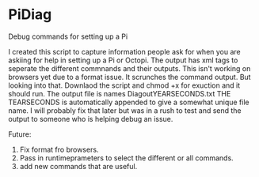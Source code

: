 # PiDiag
Debug commands for setting up a Pi

I created this script to capture information people ask for when you are askiing for help in setting up a Pi or Octopi.
The output has xml tags to seperate the different commnands and their outputs. This isn't working on browsers yet
due to a format issue. It scrunches the command output. But looking into that.
Downlaod the script and chmod +x for exuction and it should run. The output file is names DiagoutYEARSECONDS.txt 
THE TEARSECONDS is automatically appended to give a somewhat unique file name. I will probably fix that later
but was in a rush to test and send the output to someone who is helping debug an issue.

Future:
1) Fix format fro browsers.
2) Pass in runtimeprameters to select the different or all commands.
3) add new commands that are useful.
